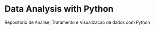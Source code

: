 # Data Analysis with Python 
Repositório de Análise, Tratamento e Visualização de dados com Python 
